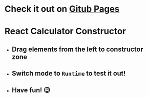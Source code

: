 # Check it out on [Gitub Pages](https://x318.github.io/react-calculator-constructor/)

# React Calculator Constructor
- ## Drag elements from the left to constructor zone
- ## Switch mode to `Runtime` to test it out!
- ## Have fun! :wink:
